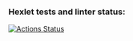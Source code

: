 ### Hexlet tests and linter status:
[![Actions Status](https://github.com/dsgnfox/frontend-project-lvl2/workflows/hexlet-check/badge.svg)](https://github.com/dsgnfox/frontend-project-lvl2/actions)